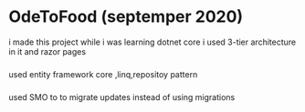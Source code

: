# OdeToFood (septemper 2020)
i made this project while i was learning dotnet core i used 3-tier architecture in it and razor pages 
###
used entity framework core ,linq,repositoy pattern
###
used SMO to to migrate updates instead of using migrations

